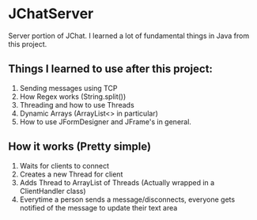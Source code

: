# JChatServer
Server portion of JChat. I learned a lot of fundamental things in Java from this project.

## Things I learned to use after this project:
1. Sending messages using TCP
2. How Regex works (String.split())
3. Threading and how to use Threads
4. Dynamic Arrays (ArrayList<> in particular)
5. How to use JFormDesigner and JFrame's in general.

## How it works (Pretty simple)
1. Waits for clients to connect
2. Creates a new Thread for client
3. Adds Thread to ArrayList of Threads (Actually wrapped in a ClientHandler class)
4. Everytime a person sends a message/disconnects, everyone gets notified of the message to update their text area

